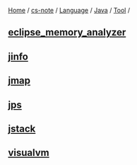 [Home](https://mengxianbin.github.io) /
[cs-note](https://mengxianbin.github.io/cs-note/content) /
[Language](https://mengxianbin.github.io/cs-note/content/Language) /
[Java](https://mengxianbin.github.io/cs-note/content/Language/Java) /
[Tool](https://mengxianbin.github.io/cs-note/content/Language/Java/Tool) /

## [eclipse_memory_analyzer](https://mengxianbin.github.io/cs-note/content/Language/Java/Tool/eclipse_memory_analyzer)

## [jinfo](https://mengxianbin.github.io/cs-note/content/Language/Java/Tool/jinfo)

## [jmap](https://mengxianbin.github.io/cs-note/content/Language/Java/Tool/jmap)

## [jps](https://mengxianbin.github.io/cs-note/content/Language/Java/Tool/jps)

## [jstack](https://mengxianbin.github.io/cs-note/content/Language/Java/Tool/jstack)

## [visualvm](https://mengxianbin.github.io/cs-note/content/Language/Java/Tool/visualvm)
